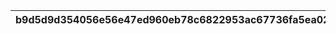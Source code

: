 |b9d5d9d354056e56e47ed960eb78c6822953ac67736fa5ea02086dfac2dc28ab|e6d4372e925c346abb4fe6e20a9e3f1a1f9b5bb2530e27f2577c3be900e716a6|b22d9e2bae5d9175f1b4b6966404253d99c6321ed8d56a383e41f711575ae5fe|1a090dabe51a9723a6b497120fc1a995b1236a2a8428d29d29f79cc983d0475b|dbfcc8d1fc1ffe81cef9a283c630470e5f53ca21b3af47a6cddc4b38e5a6c63d|7cee1a781f0df3b0cb1ba2df2e8007b692415e45ba83fa85349a5ed47c4dafbb|892d6c851847b7f3c941eeafe4c405d633a025f9d1e3d082cebee5136c543217|25b23622603b7c59c92e8892affc5467f9031c458a431a5b9abd954178cfc217|
| --- | --- | --- | --- | --- | --- | --- | --- |